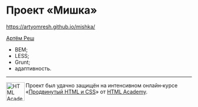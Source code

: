 # Проект «Мишка»

https://artyomresh.github.io/mishka/

[Артём Реш](https://htmlacademy.ru/profile/resh)

* BEM;
* LESS;
* Grunt;
* адаптивность.

---

<a href="https://htmlacademy.ru/intensive/adaptive"><img align="left" width="50" height="50" alt="HTML Academy" src="https://up.htmlacademy.ru/static/img/intensive/adaptive/logo-for-github.svg"></a>

Проект был удачно защищён на интенсивном онлайн‑курсе «[Продвинутый HTML и CSS](https://htmlacademy.ru/intensive/adaptive)» от [HTML Academy](https://htmlacademy.ru).
